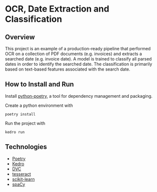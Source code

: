 # OCR, Date Extraction and Classification

## Overview
This project is an example of a production-ready pipeline that performed OCR on a collection of PDF documents
(e.g. invoices) and extracts a searched date (e.g. invoice date). 
A model is trained to classify all parsed dates in order to identify the searched date.
The classification is primarily based on text-based features associated with the search date. 

## How to Install and Run
Install [python-poetry](https://python-poetry.org/docs/), a tool for dependency management and packaging.

Create a python environment with
```
poetry install
```

Run the project with
```
kedro run
```


## Technologies

- [Poetry](https://python-poetry.org)
- [Kedro](https://kedro.readthedocs.io)
- [DVC](https://dvc.org)
- [tesseract](https://github.com/tesseract-ocr/tesseract)
- [scikit-learn](https://scikit-learn.org)
- [spaCy](https://spacy.io)
